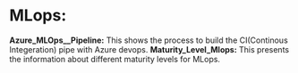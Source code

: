 # MLops:

**Azure_MLOps__Pipeline:**
  This shows the process to build the CI(Continous Integeration) pipe with Azure devops.
**Maturity_Level_Mlops:**
  This presents the information about different maturity levels for MLops.
